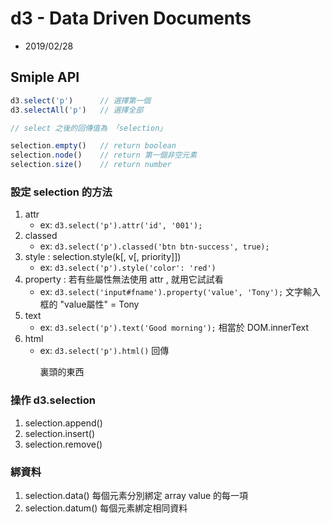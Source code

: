 # d3 - Data Driven Documents

- 2019/02/28


## Smiple API

```js
d3.select('p')      // 選擇第一個
d3.selectAll('p')   // 選擇全部

// select 之後的回傳值為 「selection」

selection.empty()   // return boolean
selection.node()    // return 第一個非空元素
selection.size()    // return number


```

### 設定 selection 的方法

1. attr
    - ex: `d3.select('p').attr('id', '001');`
2. classed
    - ex: `d3.select('p').classed('btn btn-success', true);`
3. style : selection.style(k[, v[, priority]])
    - ex: `d3.select('p').style('color': 'red')`
4. property : 若有些屬性無法使用 attr , 就用它試試看
    - ex: `d3.select('input#fname').property('value', 'Tony');`     文字輸入框的 "value屬性" = Tony
5. text
    - ex: `d3.select('p').text('Good morning');`    相當於 DOM.innerText
6. html
    - ex: `d3.select('p').html()`   回傳 <p></p> 裏頭的東西


### 操作 d3.selection

1. selection.append() 
2. selection.insert()
3. selection.remove()


### 綁資料

1. selection.data()     每個元素分別綁定 array value 的每一項
2. selection.datum()    每個元素綁定相同資料
